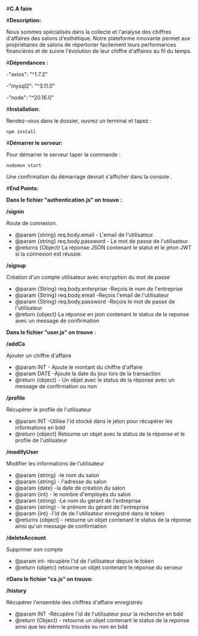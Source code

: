 #**C.A faire**

#**Description:**

Nous sommes spécialisés dans la collecte et l'analyse des chiffres d'affaires des salons d'esthétique. Notre plateforme innovante permet aux propriétaires de salons de répertorier facilement leurs performances financières et de suivre l'évolution de leur chiffre d'affaires au fil du temps.

#**Dépendances :**

-"axios": "^1.7.2"

-"mysql2": "^3.11.0"

-"node": "^20.16.0"

#**Installation:**

Rendez-vous dans le dossier, ouvrez un terminal et tapez :

```
npm install
```

#**Démarrer le serveur:**

Pour démarrer le serveur taper la commande :

```
nodemon start
```

Une confirmation du démarrage devrait s'afficher dans la console .

#**End Points:**

**Dans le fichier "authentication.js" on trouve :**

**/signin**

Route de connexion.

- @param {string} req.body.email - L'email de l'utilisateur.
- @param {string} req.body.password - Le mot de passe de l'utilisateur.
- @returns {Object} La réponse JSON contenant le statut et le jeton JWT si la connexion est réussie.

**/signup**

Création d'un compte utilisateur avec encryption du mot de passe

- @param {String} req.body.enterprise -Reçois le nom de l'entreprise
- @param {String} req.body.email -Reçois l'email de l'utilisateur
- @param {String} req.body.password -Reçois le mot de passe de l'utilisateur
- @return {object} La réponse en json contenant le status de la reponse avec un message de confirmation

**Dans le fichier "user.js" on trouve** :

**/addCa**

Ajouter un chiffre d'affaire

- @param INT - Ajoute le montant du chiffre d'affaire
- @param DATE -Ajoute la date du jour lors de la transaction
- @return {object} - Un objet avec le status de la réponse avec un message de confirmation ou non

**/profile**

Récupérer le profile de l'utilisateur

- @param INT -Utilise l'id stocké dans le jeton pour récupérer les informations en bdd
- @return {object} Retourne un objet avec la status de la réponse et le profile de l'utilisateur

**/modifyUser**

Modifier les informations de l'utilisateur

- @param {string} -le nom du salon
- @param {string} - l'adresse du salon
- @param {date} -la date de création du salon
- @param {int} - le nombre d'employés du salon
- @param {string} -Le nom du gérant de l'entreprise
- @param {string} - le prénom du gérant de l'entreprise
- @param {int} -l'id de de l'utilisateur enregistré dans le token
- @returns {object} - retourne un objet contenant le status de la réponse ainsi qu'un message de confirmation

**/deleteAccount**

Supprimer son compte

- @param int- récupère l'id de l'utilisateur depuis le token
- @return {objetc} retourne un objet contenant le réponse du serveur

#**Dans le fichier "ca.js" on trouve:**

**/history**

Récupérer l'ensemble des chiffres d'affaire enregistrés

- @param INT -Récupère l'id de l'utilisateur pour la recherche en bdd
- @return {Object} - retourne un objet contenant le status de la reponse ainsi que les éléments trouvés ou non en bdd
